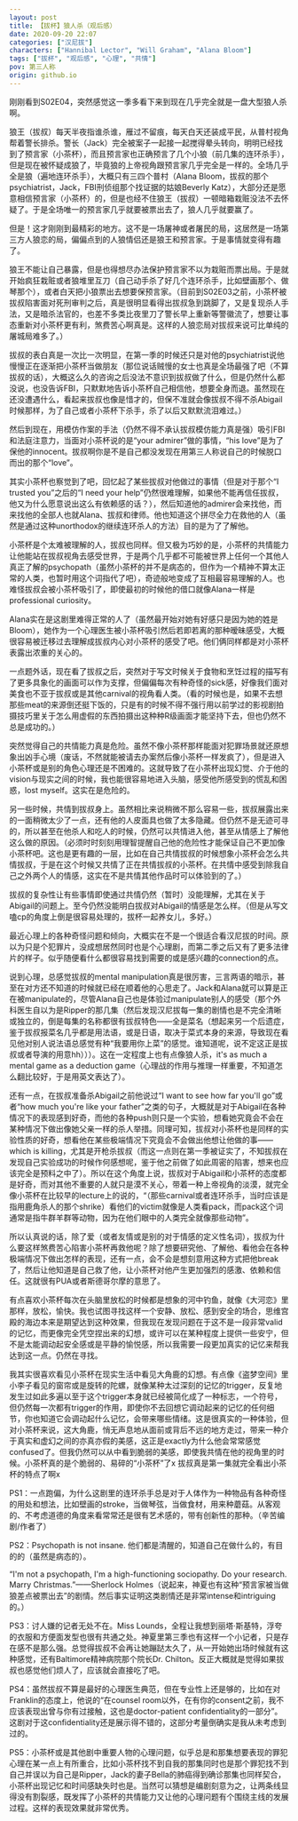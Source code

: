 ```yaml
---
layout: post
title: 【拔杯】狼人杀（观后感）
date: 2020-09-20 22:07
categories: ["汉尼拔"]
characters: ["Hannibal Lector", "Will Graham", "Alana Bloom"]
tags: ["拔杯", "观后感", "心理", "共情"]
pov: 第三人称
origin: github.io
---
```


刚刚看到S02E04，突然感觉这一季多看下来到现在几乎完全就是一盘大型狼人杀啊。

狼王（拔叔）每天半夜指谁杀谁，雁过不留痕，每天白天还装成平民，从普村视角帮着警长排杀。警长（Jack）完全被案子一起接一起搅得晕头转向，明明已经找到了预言家（小茶杯），而且预言家也正确预言了几个小狼（前几集的连环杀手），但是现在被怀疑成狼了，毕竟狼的上帝视角跟预言家几乎完全是一样的。全场几乎全是狼（遍地连环杀手），大概只有三四个普村（Alana Bloom，拔叔的那个psychiatrist，Jack，FBI刑侦组那个找证据的姑娘Beverly Katz），大部分还是愿意相信预言家（小茶杯）的，但是也经不住狼王（拔叔）一顿暗箱栽赃没法不去怀疑了。于是全场唯一的预言家几乎就要被票出去了，狼人几乎就要赢了。

但是！这才刚刚到最精彩的地方。这不是一场屠神或者屠民的局，这居然是一场第三方人狼恋的局，偏偏点到的人狼情侣还是狼王和预言家。于是事情就变得有趣了。

狼王不能让自己暴露，但是也得想尽办法保护预言家不以为栽赃而票出局。于是就开始疯狂栽赃或者狼堆里互刀（自己动手杀了好几个连环杀手，比如壁画那个、做琴那个），或者白天把小狼票出去想要保预言家。（目前到S02E03之前，小茶杯被拔叔陷害面对死刑审判之后，真是很明显看得出拔叔急到跳脚了，又是复现杀人手法，又是暗杀法官的，也差不多类比夜里刀了警长早上重新等警徽流了，想要让事态重新对小茶杯更有利，煞费苦心啊真是。这样的人狼恋局对拔叔来说可比单纯的屠城局难多了。）

拔叔的表白真是一次比一次明显，在第一季的时候还只是对他的psychiatrist说他慢慢正在逐渐把小茶杯当做朋友（那位说话贼慢的女士也真是全场最强了吧（不算拔叔的话），大概这么久的咨询之后没法不意识到拔叔做了什么，但是仍然什么都没说，也没告诉FBI，只默默地告诉小茶杯自己相信他，想要全身而退。虽然现在还没遭遇什么，看起来拔叔也像是惜才的，但保不准就会像拔叔不得不杀Abigail时候那样，为了自己或者小茶杯下杀手，杀了以后又默默流泪难过。）

然后到现在，用模仿作案的手法（仍然不得不承认拔叔模仿能力真是强）吸引FBI和法庭注意力，当面对小茶杯说的是“your admirer”做的事情，“his love”是为了保他的innocent。拔叔啊你是不是自己都没发现在用第三人称说自己的时候脱口而出的那个“love”。

其实小茶杯也察觉到了吧，回忆起了某些拔叔对他做过的事情（但是对于那个“I trusted you”之后的“I need your help”仍然很难理解，如果他不能再信任拔叔，他又为什么愿意说出这么有依赖感的话？），然后知道他的admirer会来找他，而来找他的全部人也就Alana、拔叔和律师。他也知道这个拼尽全力在救他的人（虽然是通过这种unorthodox的继续连环杀人的方法）目的是为了了解他。

小茶杯是个太难被理解的人，拔叔也同样。但又极为巧妙的是，小茶杯的共情能力让他能站在拔叔视角去感受世界，于是两个几乎都不可能被世界上任何一个其他人真正了解的psychopath（虽然小茶杯的并不是病态的，但作为一个精神不算太正常的人类，也暂时用这个词指代了吧），奇迹般地变成了互相最容易理解的人。也难怪拔叔会被小茶杯吸引了，即使最初的时候他的借口就像Alana一样是professional curiosity。

Alana实在是这剧里难得正常的人了（虽然最开始对她有好感只是因为她的姓是Bloom），她作为一个心理医生被小茶杯吸引然后若即若离的那种暧昧感受，大概很容易被迁移过去理解成拔叔内心对小茶杯的感受了吧。他们俩同样都是对小茶杯表露出浓重的关心的。

一点题外话，现在看了拔叔之后，突然对于写文时候关于食物和烹饪过程的描写有了更多具象化的画面可以作为支撑，但偏偏每次有种奇怪的sick感，好像我们面对美食也不亚于拔叔或是其他carnival的视角看人类。（看的时候也是，如果不去想那些meat的来源倒还挺下饭的，只是有的时候不得不强行用以前学过的影视剧拍摄技巧里关于怎么用虚假的东西拍摄出这种种R级画面才能坚持下去，但也仍然不总是成功的。）

突然觉得自己的共情能力真是危险。虽然不像小茶杯那样能面对犯罪场景就还原想象出凶手心境（废话，不然就能被请去办案然后像小茶杯一样发疯了），但是进入小茶杯或是别的角色心理还是不困难的。这就导致了在小茶杯出现幻觉、介于他的vision与现实之间的时候，我也能很容易地进入头脑，感受他所感受到的慌乱和困惑，lost myself。这实在是危险的。

另一些时候，共情到拔叔身上。虽然相比来说稍微不那么容易一些，拔叔展露出来的一面稍微太少了一点，还有他的人皮面具也做了太多隐藏。但仍然不是无迹可寻的，所以甚至在他杀人和吃人的时候，仍然可以共情进入他，甚至从情感上了解他这么做的原因。（必须时时刻刻用理智提醒自己他的危险性才能保证自己不更加像小茶杯吧。这也是更有趣的一层，比如在自己共情拔叔的时候想象小茶杯会怎么共情拔叔，于是在这个时候又共情了正在共情拔叔的小茶杯。在共情中感受到除我自己之外两个人的情感，这实在不是共情其他作品时可以体验到的了。）

拔叔的复杂性让有些事情即使通过共情仍然（暂时）没能理解，尤其在关于Abigail的问题上。至今仍然没能明白拔叔对Abigail的情感是怎么样。（但是从写文嗑cp的角度上倒是很容易处理的，拔杯一起养女儿，多好。）

最近心理上的各种奇怪问题和倾向，大概实在不是一个很适合看汉尼拔的时间。原以为只是个犯罪片，没成想居然同时也是个心理剧，而第二季之后又有了更多法律片的样子。似乎随便看什么都很容易找到需要的或是感兴趣的connection的点。

说到心理，总感觉拔叔的mental manipulation真是很厉害，三言两语的暗示，甚至在对方还不知道的时候就已经在顺着他的心思走了。Jack和Alana就可以算是正在被manipulate的，尽管Alana自己也是体验过manipulate别人的感受（那个外科医生自以为是Ripper的那几集（然后发现汉尼拔每一集的剧情也是不完全清晰或独立的，倒是每集的名称都很有拔叔特色——全是菜名（想起来另一个后遗症，鉴于拔叔报菜名几乎都是用法语，或是日语，取决于菜式本身的来源，导致现在看见他对别人说法语总感觉有种“我要用你上菜”的感觉。谁知道呢，说不定这正是拔叔或者导演的用意hh）））。这在一定程度上也有点像狼人杀，it's as much a mental game as a deduction game（心理战的作用与推理一样重要，不知道怎么翻比较好，于是用英文表达了）。

还有一点，在拔叔准备杀Abigail之前他说过“I want to see how far you'll go”或者“how much you're like your father”之类的句子，大概就是对于Abigail在各种情况下的表现感到好奇，而他的各种push则只是一个实验，想看她究竟会不会在某种情况下做出像她父亲一样的杀人举措。同理可知，拔叔对小茶杯也是同样的实验性质的好奇，想看他在某些极端情况下究竟会不会做出他想让他做的事——which is killing，尤其是开枪杀拔叔（而这一点则在第一季被证实了，不知拔叔在发现自己实验成功的时候作何感想呢，鉴于他之前做了如此周密的陷害，想来也应该完全是预料之中了）。所以在这个角度上说，拔叔对于Abigail和小茶杯的态度都是好奇，而对其他不重要的人就只是漠不关心，带着一种上帝视角的淡漠，就完全像小茶杯在比较早的lecture上的说的，“（那些carnival或者连环杀手，当时应该是指用鹿角杀人的那个shrike）看他们的victim就像是人类看pack，而pack这个词通常是指牛群羊群等动物，因为在他们眼中的人类完全就像那些动物”。

所以认真说的话，除了爱（或者友情或是别的对于情感的定义性名词），拔叔为什么要这样煞费苦心陷害小茶杯再救他呢？除了想要研究他、了解他、看他会在各种极端情况下做出怎样的表现，还有一点，会不会是想刻意用这种方式把他break了，然后让他知道是自己救了他，让小茶杯对他产生更加强烈的感激、依赖和信任。这就很有PUA或者斯德哥尔摩的意思了。

有点喜欢小茶杯每次在头脑里放松的时候都是想象的河中钓鱼，就像《大河恋》里那样，放松，愉快。我也试图寻找这样一个安静、放松、感到安全的场合，思维宫殿的海边本来是期望达到这种效果，但我现在发现问题在于这不是一段非常valid的记忆，而更像完全凭空捏出来的幻想，或许可以在某种程度上提供一些安宁，但不是太能调动起安全感或是平静的愉悦感，所以我需要一段更加真实的记忆来帮我达到这一点。仍然在寻找。

我其实很喜欢看见小茶杯在现实生活中看见大角鹿的幻想。有点像《盗梦空间》里小李子看见的窗帘或是旋转的陀螺，就像某种太过深刻的记忆的trigger，反复地发生过如此多遍以至于这个trigger本身就已经被简化成了一种标志，一个符号，但仍然每一次都有trigger的作用，即使你不去回想它调动起来的记忆的任何细节，你也知道它会调动起什么记忆，会带来哪些情绪。这是很真实的一种体验，但对小茶杯来说，这大角鹿，悄无声息地从面前或背后不远的地方走过，带来一种介于真实和虚幻之间的亦真亦假的美感，这正是exactly为什么他会常常感觉confused了。但我仍然可以从中看到脆弱的美感，即使我共情在他的视角里的时候。小茶杯真的是个脆弱的、易碎的“小茶杯”了x 拔叔真是第一集就完全看出小茶杯的特点了啊x

PS1：一点跑偏，为什么这剧里的连环杀手总是对于人体作为一种物品有各种奇怪的用处和想法，比如壁画的stroke，当做琴弦，当做食材，用来种蘑菇。从客观的、不考虑道德的角度来看常常还是很有艺术感的，带有创新性的那种。（辛苦编剧/作者了）

PS2：Psychopath is not insane. 他们都是清醒的，知道自己在做什么的，有目的的（虽然是病态的）。

“I'm not a psychopath, I'm a high-functioning sociopathy. Do your research. Marry Christmas.”——Sherlock Holmes（说起来，神夏也有这种“预言家被当做狼差点被票出去”的剧情。然后事实证明这类剧情还是非常intense和intriguing的。）

PS3：讨人嫌的记者无处不在。Miss Lounds，全程让我想到丽塔·斯基特，浮夸的衣服和方便面发型也很有共通之处。神夏里第三季也有这样一个小记者，只是存在感不是那么强。总觉得拔叔不会再让她蹦跶太久了，从一开始她出场时候就有这种感觉，还有Baltimore精神病院那个院长Dr. Chilton。反正大概就是觉得如果拔叔也感觉他们烦人了，应该就会直接吃了吧。

PS4：虽然拔叔不算是最好的心理医生典范，但在专业性上还是够的，比如在对Franklin的态度上，他说的“在counsel room以外，在有你的consent之前，我不应该表现出曾与你有过接触，这也是doctor-patient confidentiality的一部分”。这剧对于这confidentiality还是展示得不错的，这部分考量倒确实是我从未考虑到过的。

PS5：小茶杯或是其他剧中重要人物的心理问题，似乎总是和那集想要表现的罪犯心理在某一点上有所重合，比如小茶杯找不到自我的那集同时也是那个罪犯找不到自己并误以为自己是Ripper，Jack的妻子Bella的肺癌得到确诊那集也同样契合，小茶杯出现记忆和时间感缺失时也是。当然可以猜想是编剧刻意为之，让两条线显得没有割裂感，既发挥了小茶杯的共情能力又让他的心理问题有个围绕主线的发展过程。这样的表现效果就非常优秀。